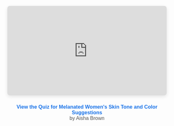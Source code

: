 <div style="position: relative; width: 100%; padding-top: 56.25%; margin: 2em 0; box-shadow: 0 4px 12px rgba(0, 0, 0, 0.1); border-radius: 8px; overflow: hidden;">
  <iframe 
    src="https://www.canva.com/design/DAGmh0DR32I/xp3nhzw4pZoqXMvobk5gKA/view?embed" 
    style="position: absolute; top: 0; left: 0; width: 100%; height: 100%; border: none;" 
    allowfullscreen 
    loading="lazy">
  </iframe>
</div>

<p style="text-align: center; font-size: 1rem; font-family: Arial, sans-serif;">
  <a href="https://www.canva.com/design/DAGmh0DR32I/xp3nhzw4pZoqXMvobk5gKA/view?utm_content=DAGmh0DR32I&utm_campaign=designshare&utm_medium=embeds&utm_source=link" 
     target="_blank" 
     rel="noopener" 
     style="color: #1a73e8; text-decoration: none; font-weight: 600;">
    View the Quiz for Melanated Women's Skin Tone and Color Suggestions
  </a> 
  <br>
  <span style="color: #555;">by Aisha Brown</span>
</p>
